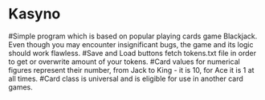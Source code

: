 # Kasyno
#Simple program which is based on popular playing cards game Blackjack. Even though you may encounter insignificant bugs, the game and its logic should work flawless.
#Save and Load buttons fetch tokens.txt file in order to get or overwrite amount of your tokens.
#Card values for numerical figures represent their number, from Jack to King - it is 10, for Ace it is 1 at all times.
#Card class is universal and is eligible for use in another card games.
